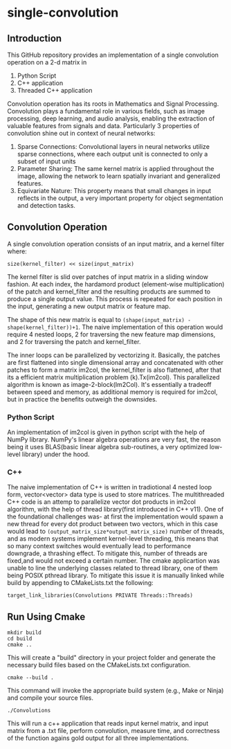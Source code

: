 # single-convolution

## Introduction
This GitHub repository provides an implementation of a single convolution operation on a 2-d matrix in 
1. Python Script
2. C++ application
3. Threaded C++ application

Convolution operation has its roots in Mathematics and Signal Processing. Convolution plays a fundamental role in various fields, such as image processing, deep learning, and audio analysis, enabling the extraction of valuable features from signals and data. Particularly 3 properties of convolution shine out in context of neural networks:
  1. Sparse Connections:  Convolutional layers in neural networks utilize sparse connections, where each output unit is connected to only a subset of input units
  3. Parameter Sharing: The same kernel matrix is applied throughout the image, allowing the network to learn spatially invariant and generalized features.
  4. Equivariate Nature: This property means that small changes in input reflects in the output, a very important property for object segmentation and detection tasks.


## Convolution Operation

A single convolution operation consists of an input matrix, and a kernel filter where:
```
size(kernel_filter) << size(input_matrix)
```
The kernel filter is slid over patches of input matrix in a sliding window fashion. At each index, the hardamord product (element-wise multiplication) of the patch and kernel_filter and the resulting products are summed to produce a single output value. This process is repeated for each position in the input, generating a new output matrix or feature map.

The shape of this new matrix is equal to ```(shape(input_matrix) - shape(kernel_filter))+1```.
The naive implementation of this operation would require 4 nested loops, 2 for traversing the new feature map dimensions, and 2 for traversing the patch and kernel_filter.

The inner loops can be parallelized by vectorizing it. Basically, the patches are first flattened into single dimensional array and concatenated with other patches to form a matrix im2col, the kernel_filter is also flattened, after that its a efficient matrix multiplication problem (k).Tx(im2col).
This parallelized algorithm is known as image-2-block(Im2Col).
It's essentially a tradeoff between speed and memory, as additional memory is required for im2col, but in practice the benefits outweigh the downsides.

### Python Script
An implementation of im2col is given in python script with the help of NumPy library. NumPy's linear algebra operations are very fast, the reason being it uses BLAS(basic linear algebra sub-routines, a very optimized low-level library) under the hood.

### C++
The naive implementation of C++ is written in tradiotional 4 nested loop form, vector<vector<int>> data type is used to store matrices.
The multithreaded C++ code is an attemp to parallelize vector dot products in im2col algorithm, with the help of thread library(first introduced in C++ v11). One of the foundational challenges was- at first the implementation would spawn a new thread for every dot product between two vectors, which in this case would lead to ```(output_matrix_size*output_matrix_size)``` number of threads, and as modern systems implement kernel-level threading, this means that so many context switches would eventually lead to performance downgrade, a thrashing effect. To mitigate this, number of threads are fixed,and would not exceed a certain number.
The cmake applicartion was unable to line the underlying classes related to thread library, one of them being POSIX pthread library. To mitigate this issue it is manually linked while build by appending to CMakeLists.txt the following: 
  ```
 target_link_libraries(Convolutions PRIVATE Threads::Threads)
  ```
 
## Run Using Cmake
  
  ```
 mkdir build
 cd build
 cmake ..
  ```
  
  This will create a "build" directory in your project folder and generate the necessary build files based on the CMakeLists.txt configuration.
  
  ```
  cmake --build .
  ```
  This command will invoke the appropriate build system (e.g., Make or Ninja) and compile your source files.
  ```
  ./Convolutions
  ```
  This will run a c++ application that reads input kernel matrix, and input matrix from a .txt file, perform convolution, measure time, and correctness of the function agains gold output for all three implementations.
